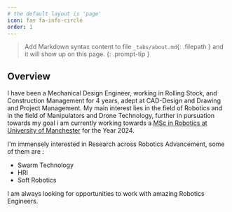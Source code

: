 ```yaml
---
# the default layout is 'page'
icon: fas fa-info-circle
order: 1
---
```


> Add Markdown syntax content to file `_tabs/about.md`{: .filepath } and it will show up on this page.
{: .prompt-tip }

## Overview

I have been a Mechanical Design Engineer, working in Rolling Stock, and Construction Management for 4 years, adept at CAD-Design and Drawing and Project Management. My main interest lies in the field of Robotics and in the field of Manipulators and Drone Technology, further in pursuation towards my goal i am currently working towards a  <a href="https://www.manchester.ac.uk/study/masters/courses/list/20967/msc-robotics/">MSc in Robotics at University of Manchester</a> for the Year 2024.

I'm immensely interested in Research across Robotics Advancement, some of them are :
* Swarm Technology
* HRI
* Soft Robotics

I am always looking for opportunities to work with amazing Robotics Engineers.

